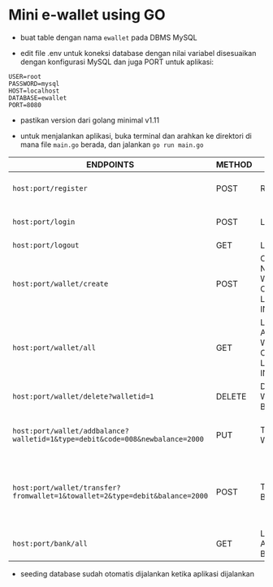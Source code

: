 # Mini e-wallet using GO

- buat table dengan nama `ewallet` pada DBMS MySQL

- edit file .env untuk koneksi database dengan nilai variabel disesuaikan dengan konfigurasi MySQL dan juga PORT untuk aplikasi:

`USER=root `<br/>
`PASSWORD=mysql `<br/>
`HOST=localhost `<br/>
`DATABASE=ewallet `<br/>
`PORT=8080 `<br/>

- pastikan version dari golang minimal v1.11

- untuk menjalankan aplikasi, buka terminal dan arahkan ke direktori di mana file `main.go` berada, dan jalankan `go run main.go`

ENDPOINTS | METHOD | NAME |KETERANGAN
----------|--------|------|------
`host:port/register`|POST|REGISTER|input didapatkan dari FORM dengan data yang dibutuhkan adalah `username`, `email`, `password`
`host:port/login`|POST|LOGIN|input didapatkan dari FORM dengan data yang dibutuhkan adalah `username`, `password`
`host:port/logout`|GET|LOGOUT|
`host:port/wallet/create`|POST|CREATE NEW WALLET OF LOGGED IN USER|
`host:port/wallet/all`|GET|LIST OF ALL WALLET OF LOGGED IN USER|
`host:port/wallet/delete?walletid=1`|DELETE|DELETE WALLET BY ID|`walletid`=id dari wallet
`host:port/wallet/addbalance?walletid=1&type=debit&code=008&newbalance=2000`|PUT|TOPUP WALLET|`walletid`=id dari wallet<br/>`type`=jenis transaksi(debit/credit)<br/>`code`=kode bank (ex. 008)<br/>`newbalance`=jumlah topup<br/>
`host:port/wallet/transfer?fromwallet=1&towallet=2&type=debit&balance=2000`|POST|TRANSFER BALANCE|`fromwallet`=id dari wallet yang mentransfer<br/>`towallet=id dari wallet yang menerima transfer`<br/>`type`=jenis transaksi(debit/credit)`balance`=jumlah transfer
`host:port/bank/all`|GET|LIST OF ALL BANKS|

- seeding database sudah otomatis dijalankan ketika aplikasi dijalankan



